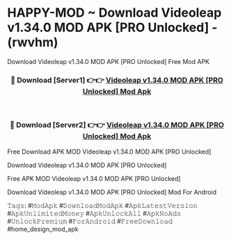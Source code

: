 # HAPPY-MOD ~ Download Videoleap v1.34.0 MOD APK [PRO Unlocked] - (rwvhm)
Download Videoleap v1.34.0 MOD APK [PRO Unlocked] Free Mod APK

<div align="center">
<h3>🔴 Download [Server1] 👉👉 <a href="https://apk-comot.site?title=Videoleap_v1.34.0_MOD_APK_[PRO_Unlocked]">Videoleap v1.34.0 MOD APK [PRO Unlocked] Mod Apk</a></h3><br>

<h3>🔴 Download [Server2] 👉👉 <a href="https://apk-comot.site?title=Videoleap_v1.34.0_MOD_APK_[PRO_Unlocked]">Videoleap v1.34.0 MOD APK [PRO Unlocked] Mod Apk</a></h3>
</div>


Free Download APK MOD Videoleap v1.34.0 MOD APK [PRO Unlocked]

Download Videoleap v1.34.0 MOD APK [PRO Unlocked] 

Free APK MOD Videoleap v1.34.0 MOD APK [PRO Unlocked] 

Download Videoleap v1.34.0 MOD APK [PRO Unlocked] Mod For Android

𝚃𝚊𝚐𝚜: #𝙼𝚘𝚍𝙰𝚙𝚔 #𝙳𝚘𝚠𝚗𝚕𝚘𝚊𝚍𝙼𝚘𝚍𝙰𝚙𝚔 #𝙰𝚙𝚔𝙻𝚊𝚝𝚎𝚜𝚝𝚅𝚎𝚛𝚜𝚒𝚘𝚗 #𝙰𝚙𝚔𝚄𝚗𝚕𝚒𝚖𝚒𝚝𝚎𝚍𝙼𝚘𝚗𝚎𝚢 #𝙰𝚙𝚔𝚄𝚗𝚕𝚘𝚌𝚔𝙰𝚕𝚕 #𝙰𝚙𝚔𝙽𝚘𝙰𝚍𝚜 #𝚄𝚗𝚕𝚘𝚌𝚔𝙿𝚛𝚎𝚖𝚒𝚞𝚖 #𝙵𝚘𝚛𝙰𝚗𝚍𝚛𝚘𝚒𝚍 #𝙵𝚛𝚎𝚎𝙳𝚘𝚠𝚗𝚕𝚘𝚊𝚍 #home_design_mod_apk